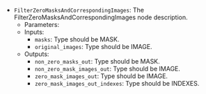 - `FilterZeroMasksAndCorrespondingImages`: The FilterZeroMasksAndCorrespondingImages node description.
    - Parameters:
    - Inputs:
        - `masks`: Type should be MASK.
        - `original_images`: Type should be IMAGE.
    - Outputs:
        - `non_zero_masks_out`: Type should be MASK.
        - `non_zero_mask_images_out`: Type should be IMAGE.
        - `zero_mask_images_out`: Type should be IMAGE.
        - `zero_mask_images_out_indexes`: Type should be INDEXES.